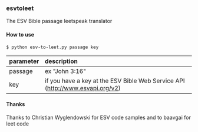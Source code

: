 ### esvtoleet

The ESV Bible passage leetspeak translator

#### How to use

```bash
$ python esv-to-leet.py passage key
```

| parameter | description                             |
| :---------| :-------------------------------------- |
| passage   | ex "John 3:16"                          |  
| key       | if you have a key at the ESV Bible Web Service API (http://www.esvapi.org/v2) | 

#### Thanks

Thanks to Christian Wyglendowski for ESV code samples and to baavgai for leet code
